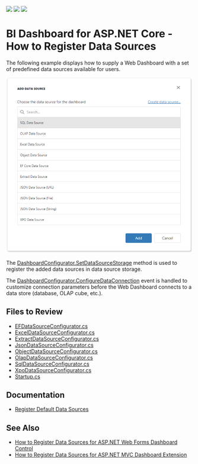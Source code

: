 <!-- default badges list -->
![](https://img.shields.io/endpoint?url=https://codecentral.devexpress.com/api/v1/VersionRange/206556408/2023.1)
[![](https://img.shields.io/badge/Open_in_DevExpress_Support_Center-FF7200?style=flat-square&logo=DevExpress&logoColor=white)](https://supportcenter.devexpress.com/ticket/details/T828517)
[![](https://img.shields.io/badge/📖_How_to_use_DevExpress_Examples-e9f6fc?style=flat-square)](https://docs.devexpress.com/GeneralInformation/403183)
<!-- default badges end -->
# BI Dashboard for ASP.NET Core - How to Register Data Sources


The following example displays how to supply a Web Dashboard with a set of predefined data sources available for users.

![](web-dashboard-data-sources.png)

The [DashboardConfigurator.SetDataSourceStorage](https://docs.devexpress.com/Dashboard/DevExpress.DashboardWeb.DashboardConfigurator.SetDataSourceStorage.overloads) method is used to register the added data sources in data source storage. 

The [DashboardConfigurator.ConfigureDataConnection](https://docs.devexpress.com/Dashboard/DevExpress.DashboardWeb.DashboardConfigurator.ConfigureDataConnection) event is handled to customize connection parameters before the Web Dashboard connects to a data store (database, OLAP cube, etc.).

## Files to Review

* [EFDataSourceConfigurator.cs](./CS/WebDashboardDataSources/Configuration/EFDataSourceConfigurator.cs)
* [ExcelDataSourceConfigurator.cs](./CS/WebDashboardDataSources/Configuration/ExcelDataSourceConfigurator.cs)
* [ExtractDataSourceConfigurator.cs](./CS/WebDashboardDataSources/Configuration/ExtractDataSourceConfigurator.cs)
* [JsonDataSourceConfigurator.cs](./CS/WebDashboardDataSources/Configuration/JsonDataSourceConfigurator.cs)
* [ObjectDataSourceConfigurator.cs](./CS/WebDashboardDataSources/Configuration/ObjectDataSourceConfigurator.cs)
* [OlapDataSourceConfigurator.cs](./CS/WebDashboardDataSources/Configuration/OlapDataSourceConfigurator.cs)
* [SqlDataSourceConfigurator.cs](./CS/WebDashboardDataSources/Configuration/SqlDataSourceConfigurator.cs)
* [XpoDataSourceConfigurator.cs](./CS/WebDashboardDataSources/Configuration/XpoDataSourceConfigurator.cs)
* [Startup.cs](./CS/WebDashboardDataSources/Startup.cs)

## Documentation

- [Register Default Data Sources](https://docs.devexpress.com/Dashboard/116482/web-dashboard/dashboard-backend/register-default-data-sources)

## See Also

- [How to Register Data Sources for ASP.NET Web Forms Dashboard Control](https://github.com/DevExpress-Examples/asp-net-web-forms-dashboard-register-data-sources)
- [How to Register Data Sources for ASP.NET MVC Dashboard Extension](https://github.com/DevExpress-Examples/asp-net-mvc-dashboard-register-data-sources)
